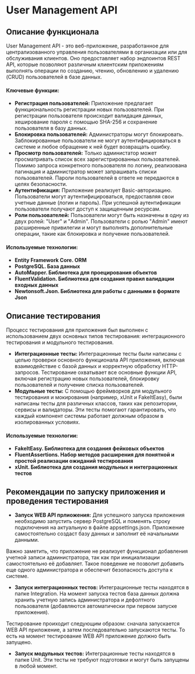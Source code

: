 # User Management API
## Описание функционала
User Management API - это веб-приложение, разработанное для централизованного управления пользователями в организации или для обслуживания клиентов. Оно предоставляет набор эндпоинтов REST API, которые позволяют различным клиентским приложениям выполнять операции по созданию, чтению, обновлению и удалению (CRUD) пользователей в базе данных.
#### Ключевые функции:
- **Регистрация пользователей:** 
Приложение предлагает функциональность регистрации новых пользователей. При регистрации пользователя происходит валидация данных, хеширование пароля с помощью SHA-256 и сохранение пользователя в базу данных.
- **Блокировка пользователей:**
Администраторы могут блокировать. Заблокированные пользователи не могут аутентифицироваться в системе и любое обращение к ней будет возвращать ошибку.
- **Просмотр пользователей:**
Только администатор может просматривать список всех зарегистрированных пользователей. Помимо запроса конкретного пользователя по логину, реализована пагинация и администратор может запрашивать списки пользователей. Пароли пользователей в ответе не передаются в целях безопасности.
- **Аутентификация:**
Приложение реализует Basic-авторизацию. Пользователи могут аутентифицироваться, предоставляя свои учетные данные (логин и пароль). При успешной аутентификации пользователи получают доступ к защищенным ресурсам.
- **Роли пользователей:**
Пользователи могут быть назначены в одну из двух ролей: "User" и "Admin". Пользователи с ролью "Admin" имеют расширенные привилегии и могут выполнять дополнительные операции, такие как блокировка и получение пользователей.
#### Используемые технологии: 
- **Entity Framework Core. ORM** 
- **PostgreSQL. База данных**
- **AutoMapper. Библиотека для проецирования объектов**
- **FluentValidation. Библиотека для создания правил валидации входных данных**
- **Newtonsoft.Json. Библиотека для работы с данными в формате Json**
## Описание тестирования
Процесс тестирования для приложения был выполнен с использованием двух основных типов тестирования: интеграционного тестирования и модульного тестирования.
- **Интеграционные тесты:**
Интеграционные тесты были написаны с целью проверки основного функционала API приложения, включая взаимодействие с базой данных и корректную обработку HTTP-запросов. Тестирование охватывает все основные функции API, включая регистрацию новых пользователей, блокировку пользователей и получение списка пользователей.
- **Модульные тесты:**
С помощью фреймворков для модульного тестирования и мокирования (например, xUnit и FakeItEasy), были написаны тесты для различных классов, таких как репозитории, сервисы и валидаторы. Эти тесты помогают гарантировать, что каждый компонент системы работает должным образом в изолированных условиях.
#### Используемые технологии: 
- **FakeItEasy. Библиотека для создания фейковых объектов** 
- **FluentAssertions. Набор методов расширения для понятной и простой реализации ожиданий тестирования**
- **xUnit. Библиотека для создания модульных и интеграционных тестов**
## Рекомендации по запуску приложения и проведения тестирования
- **Запуск WEB API прлиожения:**
Для успешного запуска приложения необходимо запустить сервер PostgreSQL и поменять строку подключения на актуальную в файле appsettings.json. Приложение самостоятельно создаст базу данных и заполнит её начальными данными. 

Важно заметить, что приложение не реализует функционал добавления учетной записи администратора, так как при инициализации самостоятельно её добавляет. Такое поведение не позволит добавить еще одного администратора и обеспечит безопасность доступа к системе.
- **Запуск интеграционных тестов:**
Интеграционные тесты находятся в папке Integration. На момент запуска тестов база данных должна хранить учетную запись администратора и дефолтного пользователя (добавляются автоматически при первом запуске приложения).

Тестирование проиходит следующим образом: сначала запускается WEB API приложение, а затем последовательно запускаются тесты. То есть на момент тестирование WEB API приложение должно быть запущено.
- **Запуск модульных тестов:**
Интеграционные тесты находятся в папке Unit. Эти тесты не требуют подготовки и могут быть запущены в любой момент.